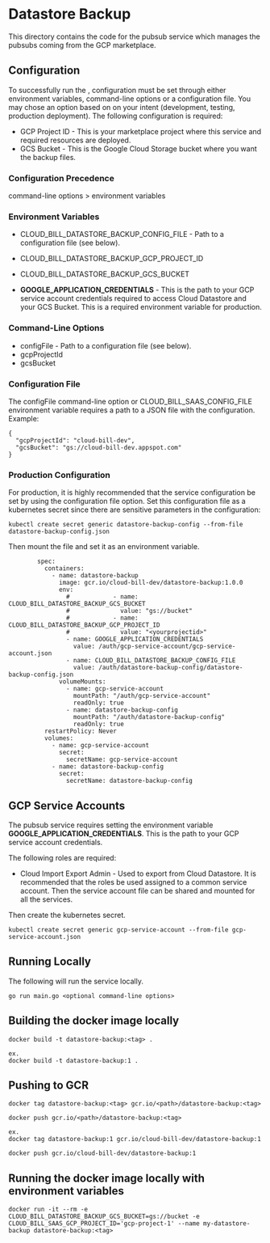 # Datastore Backup
This directory contains the code for the pubsub service which manages the 
pubsubs coming from the GCP marketplace.

## Configuration
To successfully run the , configuration must be set through either environment variables, command-line options or a configuration file. You may chose an option based on on your intent (development, testing, production deployment). The following configuration is required:

* GCP Project ID - This is your marketplace project where this service and required resources are deployed.
* GCS Bucket - This is the Google Cloud Storage bucket where you want the backup files.

### Configuration Precedence
command-line options > environment variables

### Environment Variables
* CLOUD_BILL_DATASTORE_BACKUP_CONFIG_FILE - Path to a configuration file (see below).
* CLOUD_BILL_DATASTORE_BACKUP_GCP_PROJECT_ID 
* CLOUD_BILL_DATASTORE_BACKUP_GCS_BUCKET

* **GOOGLE_APPLICATION_CREDENTIALS** - This is the path to your GCP service account credentials required to access Cloud Datastore and your GCS Bucket. This is a required environment variable for production.

### Command-Line Options
* configFile - Path to a configuration file (see below).
* gcpProjectId 
* gcsBucket

### Configuration File
The configFile command-line option or CLOUD_BILL_SAAS_CONFIG_FILE environment variable requires a path to a JSON file with the configuration. Example:
```
{
  "gcpProjectId": "cloud-bill-dev",
  "gcsBucket": "gs://cloud-bill-dev.appspot.com"
}
```

### Production Configuration
For production, it is highly recommended that the service configuration be set by using the configuration file option. Set this configuration file as a kubernetes secret since there are sensitive parameters in the configuration:

```
kubectl create secret generic datastore-backup-config --from-file datastore-backup-config.json
```

Then mount the file and set it as an environment variable.

```
        spec:
          containers:
            - name: datastore-backup
              image: gcr.io/cloud-bill-dev/datastore-backup:1.0.0
              env:
                #            - name: CLOUD_BILL_DATASTORE_BACKUP_GCS_BUCKET
                #              value: "gs://bucket"
                #            - name: CLOUD_BILL_DATASTORE_BACKUP_GCP_PROJECT_ID
                #              value: "<yourprojectid>"
                - name: GOOGLE_APPLICATION_CREDENTIALS
                  value: /auth/gcp-service-account/gcp-service-account.json
                - name: CLOUD_BILL_DATASTORE_BACKUP_CONFIG_FILE
                  value: /auth/datastore-backup-config/datastore-backup-config.json
              volumeMounts:
                - name: gcp-service-account
                  mountPath: "/auth/gcp-service-account"
                  readOnly: true
                - name: datastore-backup-config
                  mountPath: "/auth/datastore-backup-config"
                  readOnly: true
          restartPolicy: Never
          volumes:
            - name: gcp-service-account
              secret:
                secretName: gcp-service-account
            - name: datastore-backup-config
              secret:
                secretName: datastore-backup-config
```

## GCP Service Accounts
The pubsub service requires setting the environment variable **GOOGLE_APPLICATION_CREDENTIALS**. This is the path to your GCP service account credentials.

The following roles are required:
* Cloud Import Export Admin - Used to export from Cloud Datastore.
It is recommended that the roles be used assigned to a common service account. Then the service account file can be shared and mounted for all the services.

Then create the kubernetes secret.
```
kubectl create secret generic gcp-service-account --from-file gcp-service-account.json
```

## Running Locally
The following will run the service locally.
```
go run main.go <optional command-line options>
```

## Building the docker image locally
```
docker build -t datastore-backup:<tag> .

ex.
docker build -t datastore-backup:1 .
```

## Pushing to GCR
```
docker tag datastore-backup:<tag> gcr.io/<path>/datastore-backup:<tag>

docker push gcr.io/<path>/datastore-backup:<tag>

ex.
docker tag datastore-backup:1 gcr.io/cloud-bill-dev/datastore-backup:1

docker push gcr.io/cloud-bill-dev/datastore-backup:1

```

## Running the docker image locally with environment variables
```
docker run -it --rm -e CLOUD_BILL_DATASTORE_BACKUP_GCS_BUCKET=gs://bucket -e CLOUD_BILL_SAAS_GCP_PROJECT_ID='gcp-project-1' --name my-datastore-backup datastore-backup:<tag>

```
